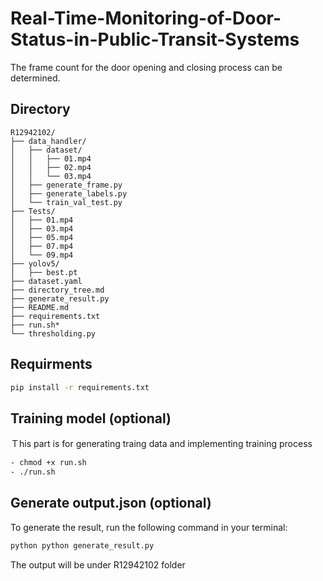 # Real-Time-Monitoring-of-Door-Status-in-Public-Transit-Systems

The frame count for the door opening and closing process can be determined.

## Directory
```
R12942102/
├── data_handler/
│   ├── dataset/
│   │   ├── 01.mp4
│   │   ├── 02.mp4
│   │   └── 03.mp4
│   ├── generate_frame.py
│   ├── generate_labels.py
│   └── train_val_test.py
├── Tests/
│   ├── 01.mp4
│   ├── 03.mp4
│   ├── 05.mp4
│   ├── 07.mp4
│   └── 09.mp4
├── yolov5/
│   ├── best.pt
├── dataset.yaml
├── directory_tree.md
├── generate_result.py
├── README.md
├── requirements.txt
├── run.sh*
└── thresholding.py
```

## Requirments
```bash
pip install -r requirements.txt 
```
## Training model (optional)
Ｔhis part is for generating traing data and implementing training process
```bash
- chmod +x run.sh
- ./run.sh
```

## Generate output.json (optional)
To generate the result, run the following command in your terminal:
```bash
python python generate_result.py
```
The output will be under R12942102 folder
